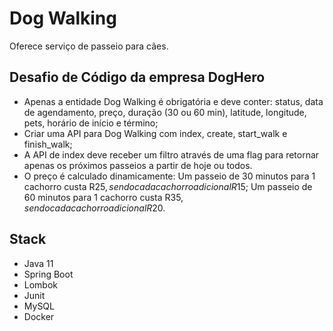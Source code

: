 # Dog Walking
Oferece serviço de passeio para cães.

## Desafio de Código da empresa DogHero

- Apenas a entidade Dog Walking é obrigatória e deve conter: status, data de agendamento, preço, duração (30 ou 60 min),
latitude, longitude, pets, horário de início e término;
- Criar uma API para Dog Walking com index, create, start_walk e finish_walk;
- A API de index deve receber um filtro através de uma flag para retornar apenas os próximos passeios a partir de hoje ou todos.
- O preço é calculado dinamicamente:
Um passeio de 30 minutos para 1 cachorro custa R$25, sendo cada cachorro adicional R$15;
Um passeio de 60 minutos para 1 cachorro custa R$35, sendo cada cachorro adicional R$20.

## Stack

- Java 11
- Spring Boot
- Lombok
- Junit
- MySQL
- Docker

